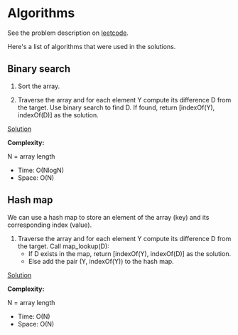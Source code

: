 # Algorithms

See the problem description on [leetcode](https://leetcode.com/problems/two-sum/).

Here's a list of algorithms that were used in the solutions.

## Binary search

1. Sort the array.

2. Traverse the array and for each element Y compute its difference D from the target. Use binary search to find D. If found, return [indexOf(Y), indexOf(D)] as the solution.

[Solution](javascript/1.js)

**Complexity:**

N = array length

* Time: O(NlogN)
* Space: O(N)

## Hash map

We can use a hash map to store an element of the array (key) and its corresponding index (value).

1. Traverse the array and for each element Y compute its difference D from the target. Call map_lookup(D):
   * If D exists in the map, return [indexOf(Y), indexOf(D)] as the solution.
   * Else add the pair (Y, indexOf(Y)) to the hash map.

[Solution](javascript/1-2.js)

**Complexity:**

N = array length

* Time: O(N)
* Space: O(N)

